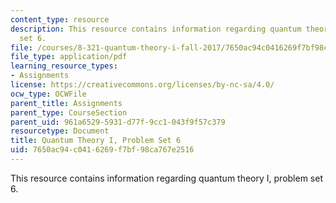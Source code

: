```yaml
---
content_type: resource
description: This resource contains information regarding quantum theory I, problem
  set 6.
file: /courses/8-321-quantum-theory-i-fall-2017/7650ac94c0416269f7bf98ca767e2516_MIT8_321F17_Pset6.pdf
file_type: application/pdf
learning_resource_types:
- Assignments
license: https://creativecommons.org/licenses/by-nc-sa/4.0/
ocw_type: OCWFile
parent_title: Assignments
parent_type: CourseSection
parent_uid: 961a6529-5931-d77f-9cc1-043f9f57c379
resourcetype: Document
title: Quantum Theory I, Problem Set 6
uid: 7650ac94-c041-6269-f7bf-98ca767e2516
---
```

This resource contains information regarding quantum theory I, problem set 6.